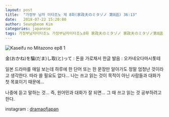 ```yaml
---
layout: post
title:  "가정부 남자 미타조노 제 8화(家政夫のミタゾノ 第8話) 36:13"
date:   2018-07-22 15:20:00
author: Seungbeom Kim
categories: japanese
tags: 가정부남자미타조노 가정부남자미타조노8화 家政夫のミタゾノ 家政夫のミタゾノ第8話 일본드라마 일드 dramaofjapan 일본어공부
---
```


<img src="{{ site.baseurl }}/assets/japanese/kaseifu_no_mitazono_8_1.jpg" title="Kaseifu no Mitazono ep8 1" class="post-image">

金(おかね)を騙(だま)し取(と)って : 돈을 가로채서
한글 발음 : 오카네오다마시톳테

일본 드라마를 매일 보는데 하루에 한 단어 또는 한 문장만 알아가도 정말 엄청난 것이라고 생각한다.
따라 쓸 필요도 없다... 나는 쓰고 읽는 것이 목적이 아닌 사람들과 대화가 첫 목표이기 때문에...

나중에 듣고 말하는 것... 즉, 원어민과 대화가 잘 되면... 그 때 쓰고 읽는 것 공부하려고 한다.

instagram : [dramaofjapan](https://www.instagram.com/p/BkXuVZsDCR8/?taken-by=dramaofjapan)
